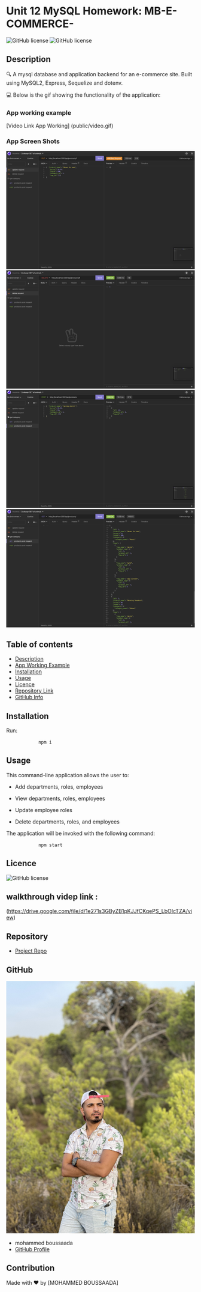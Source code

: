 # Unit 12 MySQL Homework: MB-E-COMMERCE-

![GitHub license](https://img.shields.io/badge/Made%20by-%40mohamed0228-orange)
![GitHub license](https://img.shields.io/badge/license-MIT-blue.svg)

## Description 
🔍 A mysql database and application backend for an e-commerce site. Built using MySQL2, Express, Sequelize and dotenv.

💻 Below is the gif showing the functionality of the application:


### App working example

  
[Video Link App Working]
(public/video.gif)

### App Screen Shots

![Foto1](public/pic.png) 
![Foto2](public/pic1.png)   
![Foto3](public/pic2.png)
![Foto4](public/pic3.png)
## Table of contents

- [Description](#Description)
- [App Working Example](#Description)
- [Installation](#Installation)
- [Usage](#Usage)
- [Licence](#Licence)
- [Repository Link](#Repository)
- [GitHub Info](#GitHub) 

## Installation
Run:

                npm i

## Usage

This command-line application allows the user to:

  * Add departments, roles, employees

  * View departments, roles, employees

  * Update employee roles

 

  * Delete departments, roles, and employees

The application will be invoked with the following command:

                npm start
## Licence

![GitHub license](https://img.shields.io/badge/license-MIT-blue.svg)
## walkthrough videp link :
(https://drive.google.com/file/d/1e271s3GByZB1pKJJfCKqePS_LbOIcTZA/view)
## Repository

- [Project Repo](https://github.com/mohamed0228/MB-E-commerce-)

## GitHub

![Image of me](public/pic4.png)
- mohammed boussaada
- [GitHub Profile](https://github.com/mohamed0228)
## Contribution
Made with ❤️ by [MOHAMMED BOUSSAADA]